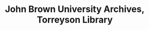 ---
layout: repo
title: "John Brown University Archives, Torreyson Library"
id: 1643
permalink: repos/1643/
---